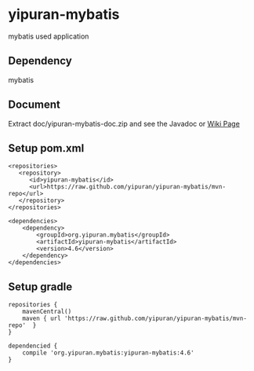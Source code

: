 # yipuran-mybatis
mybatis used application

## Dependency
mybatis

## Document
Extract doc/yipuran-mybatis-doc.zip and see the Javadoc
or [Wiki Page](../../wiki)

## Setup pom.xml
```
<repositories>
   <repository>
      <id>yipuran-mybatis</id>
      <url>https://raw.github.com/yipuran/yipuran-mybatis/mvn-repo</url>
   </repository>
</repositories>

<dependencies>
    <dependency>
        <groupId>org.yipuran.mybatis</groupId>
        <artifactId>yipuran-mybatis</artifactId>
        <version>4.6</version>
    </dependency>
</dependencies>
```


## Setup gradle
```
repositories {
    mavenCentral()
    maven { url 'https://raw.github.com/yipuran/yipuran-mybatis/mvn-repo'  }
}

dependencied {
    compile 'org.yipuran.mybatis:yipuran-mybatis:4.6'
}
```
